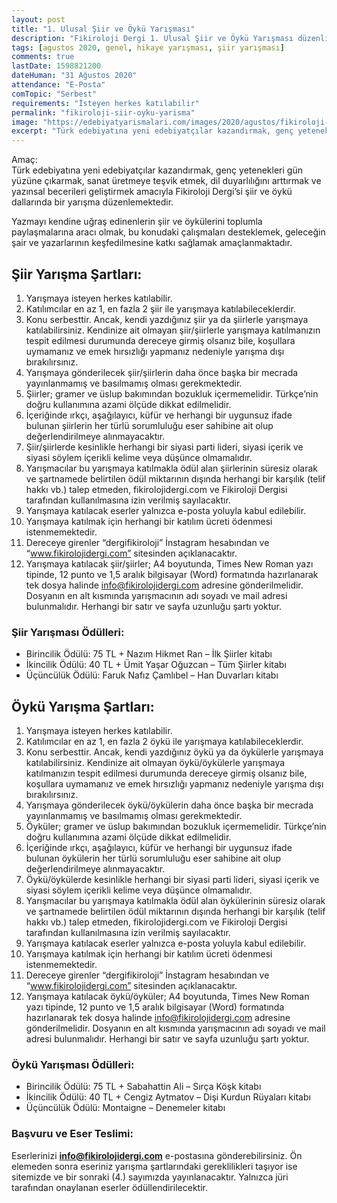 ```yaml
---
layout: post
title: "1. Ulusal Şiir ve Öykü Yarışması"
description: "Fikiroloji Dergi 1. Ulusal Şiir ve Öykü Yarışması düzenliyor."
tags: [agustos 2020, genel, hikaye yarışması, şiir yarışması]
comments: true
lastDate: 1598821200  
dateHuman: "31 Ağustos 2020"
attendance: "E-Posta"
comTopic: "Serbest"
requirements: "İsteyen herkes katılabilir"
permalink: "fikiroloji-siir-oyku-yarisma"
image: "https://edebiyatyarismalari.com/images/2020/agustos/fikiroloji-siir-ve-oyku-yarismasi.jpg"
excerpt: "Türk edebiyatına yeni edebiyatçılar kazandırmak, genç yetenekleri gün yüzüne çıkarmak, sanat üretmeye teşvik etmek, dil duyarlılığını arttırmak ve yazınsal becerileri geliştirmek amacıyla Fikiroloji Dergi’si şiir ve öykü dallarında bir yarışma düzenlemektedir."
---
```


Amaç:  
Türk edebiyatına yeni edebiyatçılar kazandırmak, genç yetenekleri gün yüzüne çıkarmak, sanat üretmeye teşvik etmek, dil duyarlılığını arttırmak ve yazınsal becerileri geliştirmek amacıyla Fikiroloji Dergi’si şiir ve öykü dallarında bir yarışma düzenlemektedir.  

Yazmayı kendine uğraş edinenlerin şiir ve öykülerini toplumla paylaşmalarına aracı olmak, bu konudaki çalışmaları desteklemek, geleceğin şair ve yazarlarının keşfedilmesine katkı sağlamak amaçlanmaktadır.

## Şiir Yarışma Şartları:

1. Yarışmaya isteyen herkes katılabilir.
2. Katılımcılar en az 1, en fazla 2 şiir ile yarışmaya katılabileceklerdir.
3. Konu serbesttir. Ancak, kendi yazdığınız şiir ya da şiirlerle yarışmaya katılabilirsiniz. Kendinize ait olmayan şiir/şiirlerle yarışmaya katılmanızın tespit edilmesi durumunda dereceye girmiş olsanız bile, koşullara uymamanız ve emek hırsızlığı yapmanız nedeniyle yarışma dışı bırakılırsınız.
4. Yarışmaya gönderilecek şiir/şiirlerin daha önce başka bir mecrada yayınlanmamış ve basılmamış olması gerekmektedir.
5. Şiirler; gramer ve üslup bakımından bozukluk içermemelidir. Türkçe’nin doğru kullanımına azami ölçüde dikkat edilmelidir.
6. İçeriğinde ırkçı, aşağılayıcı, küfür ve herhangi bir uygunsuz ifade bulunan şiirlerin her türlü sorumluluğu eser sahibine ait olup değerlendirilmeye alınmayacaktır.
7. Şiir/şiirlerde kesinlikle herhangi bir siyasi parti lideri, siyasi içerik ve siyasi söylem içerikli kelime veya düşünce olmamalıdır.
8. Yarışmacılar bu yarışmaya katılmakla ödül alan şiirlerinin süresiz olarak ve şartnamede belirtilen ödül miktarının dışında herhangi bir karşılık (telif hakkı vb.) talep etmeden, fikirolojidergi.com ve Fikiroloji Dergisi tarafından kullanılmasına izin verilmiş sayılacaktır.
9. Yarışmaya katılacak eserler yalnızca e-posta yoluyla kabul edilebilir.
10. Yarışmaya katılmak için herhangi bir katılım ücreti ödenmesi istenmemektedir.
11. Dereceye girenler “dergifikiroloji” İnstagram hesabından ve “www.fikirolojidergi.com” sitesinden açıklanacaktır.
12. Yarışmaya katılacak şiir/şiirler; A4 boyutunda, Times New Roman yazı tipinde, 12 punto ve 1,5 aralık bilgisayar (Word) formatında hazırlanarak tek dosya halinde info@fikirolojidergi.com adresine gönderilmelidir. Dosyanın en alt kısmında yarışmacının adı soyadı ve mail adresi bulunmalıdır. Herhangi bir satır ve sayfa uzunluğu şartı yoktur.

### Şiir Yarışması Ödülleri:

- Birincilik Ödülü: 75 TL + Nazım Hikmet Ran – İlk Şiirler kitabı
- İkincilik Ödülü: 40 TL + Ümit Yaşar Oğuzcan – Tüm Şiirler kitabı
- Üçüncülük Ödülü: Faruk Nafız Çamlıbel – Han Duvarları kitabı

## Öykü Yarışma Şartları:

1. Yarışmaya isteyen herkes katılabilir.
2. Katılımcılar en az 1, en fazla 2 öykü ile yarışmaya katılabileceklerdir.
3. Konu serbesttir. Ancak, kendi yazdığınız öykü ya da öykülerle yarışmaya katılabilirsiniz. Kendinize ait olmayan öykü/öykülerle yarışmaya katılmanızın tespit edilmesi durumunda dereceye girmiş olsanız bile, koşullara uymamanız ve emek hırsızlığı yapmanız nedeniyle yarışma dışı bırakılırsınız.
4. Yarışmaya gönderilecek öykü/öykülerin daha önce başka bir mecrada yayınlanmamış ve basılmamış olması gerekmektedir.
5. Öyküler; gramer ve üslup bakımından bozukluk içermemelidir. Türkçe’nin doğru kullanımına azami ölçüde dikkat edilmelidir.
6. İçeriğinde ırkçı, aşağılayıcı, küfür ve herhangi bir uygunsuz ifade bulunan öykülerin her türlü sorumluluğu eser sahibine ait olup değerlendirilmeye alınmayacaktır.
7. Öykü/öykülerde kesinlikle herhangi bir siyasi parti lideri, siyasi içerik ve siyasi söylem içerikli kelime veya düşünce olmamalıdır.
8. Yarışmacılar bu yarışmaya katılmakla ödül alan öykülerinin süresiz olarak ve şartnamede belirtilen ödül miktarının dışında herhangi bir karşılık (telif hakkı vb.) talep etmeden, fikirolojidergi.com ve Fikiroloji Dergisi tarafından kullanılmasına izin verilmiş sayılacaktır.
9. Yarışmaya katılacak eserler yalnızca e-posta yoluyla kabul edilebilir.
10. Yarışmaya katılmak için herhangi bir katılım ücreti ödenmesi istenmemektedir.
11. Dereceye girenler “dergifikiroloji” İnstagram hesabından ve “www.fikirolojidergi.com” sitesinden açıklanacaktır.
12. Yarışmaya katılacak öykü/öyküler; A4 boyutunda, Times New Roman yazı tipinde, 12 punto ve 1,5 aralık bilgisayar (Word) formatında hazırlanarak tek dosya halinde info@fikirolojidergi.com adresine gönderilmelidir. Dosyanın en alt kısmında yarışmacının adı soyadı ve mail adresi bulunmalıdır. Herhangi bir satır ve sayfa uzunluğu şartı yoktur.

### Öykü Yarışması Ödülleri:

- Birincilik Ödülü: 75 TL + Sabahattin Ali – Sırça Köşk kitabı
- İkincilik Ödülü: 40 TL + Cengiz Aytmatov – Dişi Kurdun Rüyaları kitabı
- Üçüncülük Ödülü: Montaigne – Denemeler kitabı

### Başvuru ve Eser Teslimi:

Eserlerinizi **info@fikirolojidergi.com** e-postasına gönderebilirsiniz. Ön elemeden sonra eseriniz yarışma şartlarındaki gereklilikleri taşıyor ise sitemizde ve bir sonraki (4.) sayımızda yayınlanacaktır. Yalnızca jüri tarafından onaylanan eserler ödüllendirilecektir.